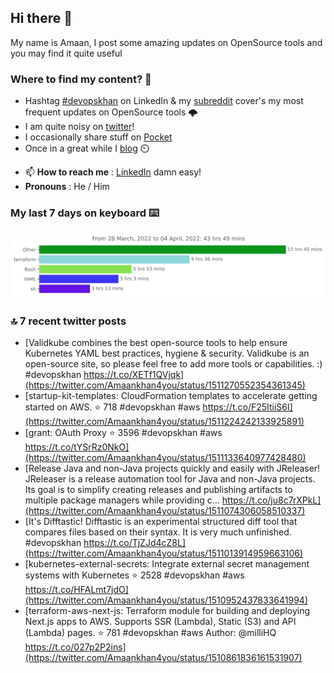 <!--- [![Hits](https://hits.seeyoufarm.com/api/count/incr/badge.svg?url=https%3A%2F%2Fgithub.com%2Fakhan4u%2Fhit-counter&count_bg=%2379C83D&title_bg=%23555555&icon=&icon_color=%23E7E7E7&title=visits&edge_flat=false)](https://hits.seeyoufarm.com) --->

## Hi there 👋

My name is Amaan, I post some amazing updates on OpenSource tools and you may find it quite useful

### Where to find my content? 🤔

* Hashtag [#devopskhan](https://www.linkedin.com/feed/hashtag/devopskhan/) on LinkedIn & my [subreddit](https://www.reddit.com/r/devopskhan/) cover's my most frequent updates on OpenSource tools 🌩️
* I am quite noisy on [twitter](https://twitter.com/Amaankhan4you)!
* I occasionally share stuff on [Pocket](https://getpocket.com/@ej6g8d1dp2829A16a9Tf5d4T6bAMp3d8791rejDe86yem3bm4e14ex4fT4dluk29)
* Once in a great while I [blog](https://linuxparrot.com/) ⏲️


- 📫 **How to reach me** : [LinkedIn](https://www.linkedin.com/in/amaan-khan-linux-ninja) damn easy!
- **Pronouns** : He / Him

### My last 7 days on keyboard ⌨️

<img src="https://github.com/akhan4u/akhan4u/blob/main/images/stat.svg" alt="Amaan's Wakatime Activity!"/>

### 🔝 7 recent twitter posts
<!-- DEVDOJO:START -->
- [Validkube combines the best open-source tools to help ensure Kubernetes YAML best practices, hygiene &amp; security. Validkube is an open-source site, so please feel free to add more tools or capabilities. :&rpar; #devopskhan https://t.co/XETf1QVjqk](https://twitter.com/Amaankhan4you/status/1511270552354361345)
- [startup-kit-templates: CloudFormation templates to accelerate getting started on AWS.
⭐️ 718
#devopskhan #aws
https://t.co/F25ItiiS6I](https://twitter.com/Amaankhan4you/status/1511224242133925891)
- [grant: OAuth Proxy
⭐️ 3596
#devopskhan #aws
https://t.co/tYSrRz0NkO](https://twitter.com/Amaankhan4you/status/1511133640977428480)
- [Release Java and non-Java projects quickly and easily with JReleaser! JReleaser is a release automation tool for Java and non-Java projects. Its goal is to simplify creating releases and publishing artifacts to multiple package managers while providing c… https://t.co/ju8c7rXPkL](https://twitter.com/Amaankhan4you/status/1511074306058510337)
- [It&#39;s Difftastic! Difftastic is an experimental structured diff tool that compares files based on their syntax. It is very much unfinished. #devopskhan https://t.co/TjZJd4cZ8L](https://twitter.com/Amaankhan4you/status/1511013914959663106)
- [kubernetes-external-secrets: Integrate external secret management systems with Kubernetes
⭐️ 2528
#devopskhan #aws
https://t.co/HFALmt7jdO](https://twitter.com/Amaankhan4you/status/1510952437833641994)
- [terraform-aws-next-js: Terraform module for building and deploying Next.js apps to AWS. Supports SSR &lpar;Lambda&rpar;, Static &lpar;S3&rpar; and API &lpar;Lambda&rpar; pages.
⭐️ 781
#devopskhan #aws
Author: @milliHQ
https://t.co/027p2P2ins](https://twitter.com/Amaankhan4you/status/1510861836161531907)
<!-- DEVDOJO:END -->

<!-- ![Amaan's GitHub stats](https://github-readme-stats.vercel.app/api?username=akhan4u&count_private=true&show_icons=true&hide=contribs) -->
